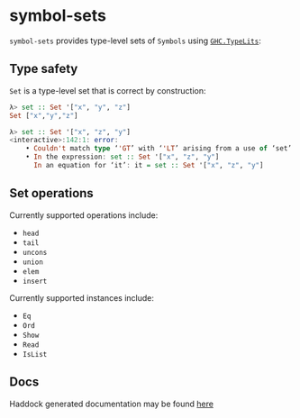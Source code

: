 # symbol-sets

`symbol-sets` provides type-level sets of `Symbols` using
[`GHC.TypeLits`](http://hackage.haskell.org/package/base-4.11.1.0/docs/GHC-TypeLits.html#Symbol):


## Type safety

`Set` is a type-level set that is correct by construction:

```haskell
λ> set :: Set '["x", "y", "z"]
Set ["x","y","z"]

λ> set :: Set '["x", "z", "y"]
<interactive>:142:1: error:
    • Couldn't match type ‘'GT’ with ‘'LT’ arising from a use of ‘set’
    • In the expression: set :: Set '["x", "z", "y"]
      In an equation for ‘it’: it = set :: Set '["x", "z", "y"]
```


## Set operations

Currently supported operations include:
- `head`
- `tail`
- `uncons`
- `union`
- `elem`
- `insert`

Currently supported instances include:
- `Eq`
- `Ord`
- `Show`
- `Read`
- `IsList`


## Docs

Haddock generated documentation may be found [here](https://michaeljklein.github.io/symbol-sets/doc/html/symbol-sets/index.html)

